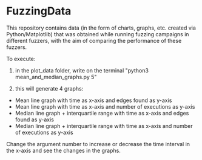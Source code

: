 # FuzzingData
This repository contains data (in the form of charts, graphs, etc. created via Python/Matplotlib) that was obtained while running fuzzing campaigns in different fuzzers, with the aim of comparing the performance of these fuzzers.

To execute: 

1) in the plot_data folder, write on the terminal "python3 mean_and_median_graphs.py 5" 

2) this will generate 4 graphs:

- Mean line graph with time as x-axis and edges found as y-axis
- Mean line graph with time as x-axis and number of executions as y-axis
- Median line graph + interquartile range with time as x-axis and edges found as y-axis
- Median line graph + interquartile range with time as x-axis and number of executions as y-axis

Change the argument number to increase or decrease the time interval in the x-axis and see the changes in the graphs.
